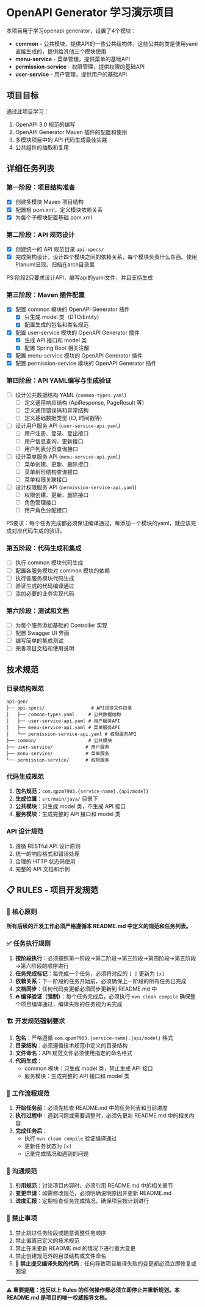 # OpenAPI Generator 学习演示项目

本项目用于学习openapi generator，设置了4个模块：
- **common** - 公共模块，提供API的一些公共结构体，这些公共的类是使用yaml直接生成的，提供给其他三个模块使用
- **menu-service** - 菜单管理，提供菜单的基础API
- **permission-service** - 权限管理，提供权限的基础API
- **user-service** - 用户管理，提供用户的基础API

## 项目目标
通过此项目学习：
1. OpenAPI 3.0 规范的编写
2. OpenAPI Generator Maven 插件的配置和使用
3. 多模块项目中的 API 代码生成最佳实践
4. 公共组件的抽取和复用

## 详细任务列表

### 第一阶段：项目结构准备
- [x] 创建多模块 Maven 项目结构
- [x] 配置根 pom.xml，定义模块依赖关系
- [x] 为每个子模块配置基础 pom.xml

### 第二阶段：API 规范设计
- [x] 创建统一的 API 规范目录 `api-specs/`
- [x] 完成架构设计，设计四个模块之间的依赖关系，每个模块负责什么东西。使用Planuml呈现。归档在arch目录里

PS:阶段2只要求设计API，编写api的yaml文件，并且支持生成

### 第三阶段：Maven 插件配置
- [x] 配置 common 模块的 OpenAPI Generator 插件
  - [x] 只生成 model 类（DTO/Entity）
  - [x] 配置生成的包名和类名规范
- [x] 配置 user-service 模块的 OpenAPI Generator 插件
  - [x] 生成 API 接口和 model 类
  - [x] 配置 Spring Boot 相关注解
- [x] 配置 menu-service 模块的 OpenAPI Generator 插件
- [x] 配置 permission-service 模块的 OpenAPI Generator 插件

### 第四阶段：API YAML编写与生成验证
- [ ] 设计公共数据结构 YAML (`common-types.yaml`)
  - [ ] 定义通用响应结构 (ApiResponse, PageResult 等)
  - [ ] 定义通用错误码和异常结构
  - [ ] 定义基础数据类型 (ID, 时间戳等)
- [ ] 设计用户服务 API (`user-service-api.yaml`)
  - [ ] 用户注册、登录、登出接口
  - [ ] 用户信息查询、更新接口
  - [ ] 用户列表分页查询接口
- [ ] 设计菜单服务 API (`menu-service-api.yaml`)
  - [ ] 菜单创建、更新、删除接口
  - [ ] 菜单树形结构查询接口
  - [ ] 菜单权限关联接口
- [ ] 设计权限服务 API (`permission-service-api.yaml`)
  - [ ] 权限创建、更新、删除接口
  - [ ] 角色管理接口
  - [ ] 用户角色分配接口

PS要求：每个任务完成都必须保证编译通过，每添加一个模块的yaml，就应该完成对应代码生成的验证。


### 第五阶段：代码生成和集成
- [ ] 执行 common 模块代码生成
- [ ] 配置各服务模块对 common 模块的依赖
- [ ] 执行各服务模块代码生成
- [ ] 验证生成的代码编译通过
- [ ] 添加必要的业务实现代码

### 第六阶段：测试和文档
- [ ] 为每个服务添加基础的 Controller 实现
- [ ] 配置 Swagger UI 界面
- [ ] 编写简单的集成测试
- [ ] 完善项目文档和使用说明

## 技术规范

### 目录结构规范
```
api-gen/
├── api-specs/                 # API规范文件目录
│   ├── common-types.yaml     # 公共数据结构
│   ├── user-service-api.yaml # 用户服务API
│   ├── menu-service-api.yaml # 菜单服务API
│   └── permission-service-api.yaml # 权限服务API
├── common/                   # 公共模块
├── user-service/            # 用户服务
├── menu-service/            # 菜单服务
└── permission-service/      # 权限服务
```

### 代码生成规范
1. **包名规范**：`com.qpzm7903.{service-name}.{api/model}`
2. **生成位置**：`src/main/java/` 目录下
3. **公共模块**：只生成 model 类，不生成 API 接口
4. **服务模块**：生成完整的 API 接口和 model 类

### API 设计规范
1. 遵循 RESTful API 设计原则
2. 统一的响应格式和错误处理
3. 合理的 HTTP 状态码使用
4. 完整的 API 文档和示例

## 📋 RULES - 项目开发规范

### 🎯 核心原则
**所有后续的开发工作必须严格遵循本 README.md 中定义的规范和任务列表。**

### ✅ 任务执行规则
1. **按阶段执行**：必须按照第一阶段→第二阶段→第三阶段→第四阶段→第五阶段→第六阶段的顺序进行
2. **任务完成标记**：每完成一个任务，必须将对应的 `[ ]` 更新为 `[x]`
3. **依赖关系**：下一阶段的任务开始前，必须确保上一阶段的所有任务已完成
4. **文档同步**：任何代码变更都必须同步更新到 README.md 中
5. **🔥 编译验证（强制）**：每个任务完成后，必须执行 `mvn clean compile` 确保整个项目编译通过，编译失败的任务视为未完成

### 🏗️ 开发规范强制要求
1. **包名**：严格遵循 `com.qpzm7903.{service-name}.{api/model}` 格式
2. **目录结构**：必须遵循技术规范中定义的目录结构
3. **文件命名**：API 规范文件必须使用指定的命名格式
4. **代码生成**：
   - common 模块：只生成 model 类，禁止生成 API 接口
   - 服务模块：生成完整的 API 接口和 model 类

### 🔄 工作流程规范
1. **开始任务前**：必须先检查 README.md 中的任务列表和当前进度
2. **执行过程中**：遇到问题或需要调整时，必须先更新 README.md 中的相关内容
3. **完成任务后**：
   - 执行 `mvn clean compile` 验证编译通过
   - 更新任务状态为 `[x]`
   - 记录完成情况和遇到的问题

### 📝 沟通规范
1. **引用规范**：讨论项目内容时，必须引用 README.md 中的相关章节
2. **变更申请**：如需修改规范，必须明确说明原因并更新 README.md
3. **进度汇报**：定期检查任务完成情况，确保项目按计划进行

### 🚫 禁止事项
1. 禁止跳过任务阶段或随意调整任务顺序
2. 禁止偏离已定义的技术规范
3. 禁止在未更新 README.md 的情况下进行重大变更
4. 禁止创建规范外的目录结构或文件命名
5. **🚫 禁止提交编译失败的代码**：任何导致项目编译失败的变更都必须立即修复或回滚

---
**⚠️ 重要提醒：违反以上 Rules 的任何操作都必须立即停止并重新规划。本 README.md 是项目的唯一权威指导文档。**